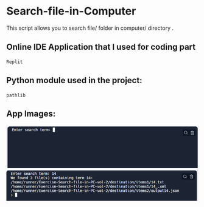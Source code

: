 # Search-file-in-Computer
This script allows you to search file/ folder in computer/ directory .

## Online IDE Application that I used for coding part
```
Replit
```

## Python module used in the project:
```
pathlib
```
## App Images:
<img src="https://github.com/kixelo/Search-file-in-Computer/blob/main/search_file1.PNG" />
<img src="https://github.com/kixelo/Search-file-in-Computer/blob/main/search_file.PNG" />

